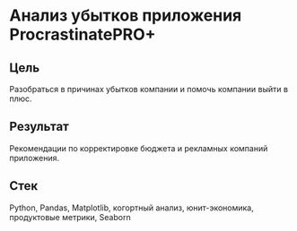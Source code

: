 # Анализ убытков приложения ProcrastinatePRO+
## Цель
Разобраться в причинах убытков компании и помочь компании выйти в плюс.
## Результат
Рекомендации по корректировке бюджета и рекламных компаний приложения.
## Стек
Python, Pandas, Matplotlib, когортный анализ, юнит-экономика, продуктовые метрики, Seaborn
